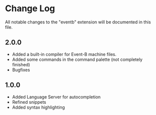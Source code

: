 # Change Log

All notable changes to the "eventb" extension will be documented in this file.

## 2.0.0

- Added a built-in compiler for Event-B machine files.
- Added some commands in the command palette (not completely finished)
- Bugfixes

## 1.0.0

- Added Language Server for autocompletion
- Refined snippets
- Added syntax highlighting